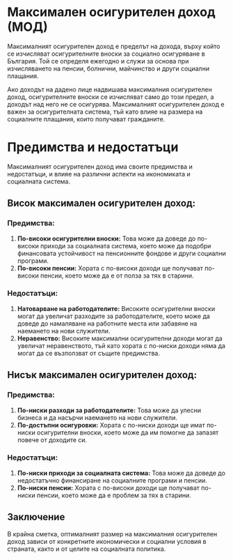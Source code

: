# Максимален осигурителен доход (МОД)

Максималният осигурителен доход е пределът на дохода, върху който се изчисляват осигурителните вноски за социално осигуряване в България. Той се определя ежегодно и служи за основа при изчисляването на пенсии, болнични, майчинство и други социални плащания.

Ако доходът на дадено лице надвишава максималния осигурителен доход, осигурителните вноски се изчисляват само до този предел, а доходът над него не се осигурява. Максималният осигурителен доход е важен за осигурителната система, тъй като влияе на размера на социалните плащания, които получават гражданите.


# Предимства и недостатъци

Максималният осигурителен доход има своите предимства и недостатъци, и влияе на различни аспекти на икономиката и социалната система.

## Висок максимален осигурителен доход:

### Предимства:
1. **По-високи осигурителни вноски:** Това може да доведе до по-високи приходи за социалната система, което може да подобри финансовата устойчивост на пенсионните фондове и други социални програми.
2. **По-високи пенсии:** Хората с по-високи доходи ще получават по-високи пенсии, което може да е от полза за тях в старини.

### Недостатъци:
1. **Натоварване на работодателите:** Високите осигурителни вноски могат да увеличат разходите за работодателите, което може да доведе до намаляване на работните места или забавяне на наемането на нови служители.
2. **Неравенство:** Високите максимални осигурителни доходи могат да увеличат неравенството, тъй като хората с по-ниски доходи няма да могат да се възползват от същите предимства.

## Нисък максимален осигурителен доход:

### Предимства:
1. **По-ниски разходи за работодателите:** Това може да улесни бизнеса и да насърчи наемането на нови служители.
2. **По-достъпни осигуровки:** Хората с по-ниски доходи ще имат по-ниски осигурителни вноски, което може да им помогне да запазят повече от доходите си.

### Недостатъци:
1. **По-ниски приходи за социалната система:** Това може да доведе до недостатъчно финансиране на социалните програми и пенсии.
2. **По-ниски пенсии:** Хората с по-високи доходи ще получават по-ниски пенсии, което може да е проблем за тях в старини.

## Заключение

В крайна сметка, оптималният размер на максималния осигурителен доход зависи от конкретните икономически и социални условия в страната, както и от целите на социалната политика.
